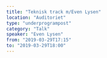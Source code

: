 ```yaml
---
title: "Teknisk track m/Even Lysen"
location: "Auditoriet"
type: "underprogrampost"
category: "Talk"
speaker: "Even Lysen"
from: "2019-03-29T17:15"
to: "2019-03-29T18:00"
---
```

